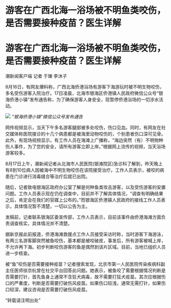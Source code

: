 # 游客在广西北海一浴场被不明鱼类咬伤，是否需要接种疫苗？医生详解

# 游客在广西北海一浴场被不明鱼类咬伤，是否需要接种疫苗？医生详解

潮新闻客户端 记者 于瓅 李沐子

8月16日，有网友爆料称，广西北海侨港浴场有游客下海游玩时被不明生物咬伤，多名受伤游客入院治疗。17日凌晨，北海市银海区侨港镇人民政府微信公众号“银海侨港小镇”发布通告称，为了确保游客人身安全，现暂停侨港浴场的一切涉水活动。

![](https://inews.gtimg.com/om_bt/ObPUY7Vr1DVT6rU6S8_qIrceKL5DtESxUC7ApSPqyQQWAAA/1000)
_“银海侨港小镇”微信公众号发布通告_

网传视频显示，当天下午多名游客腿部被多处咬伤，伤口见血。同时，有网友在社交媒体称医院接诊的十几个病患都是被海里动物咬伤的，个别患者伤口深可见骨。此外，有现场视频显示，有工作人员在海滩上广播称，“海边突然（有）不明物种伤人事件，为了您的安全，请所有游客立即上岸。”根据网上流传的视频，当天浴场游客较多。

8月17日上午，潮新闻记者从北海市人民医院(银滩院区)急诊科了解到，昨天晚上有8到10位病人因被海中不明生物咬伤在该院接受治疗。工作人员表示，被咬的病患在门诊进行消毒缝合等治疗后就已出院。

随后，记者致电银海区政府办公室了解是何种鱼类攻击游客，以及受伤游客的安置问题。工作人员表示现在仍在调查中，目前并不了解具体情况，“调查有明确结果之后，肯定会在我们的官媒上公布的。”而银海区侨港镇人民政府的接线工作人员表示，具体情况暂不清楚，一切以公告为主。

发稿前，记者联系银海区委宣传部，工作人员表示，目前该事件由侨港海滩方面负责调查核实，具体情况并不清楚。

据新京报此前报道，侨港海滩救援点工作人员接受采访时称，当时游客下海游泳，有两三名游客脚突然被鱼咬伤，基本都是被咬破皮，事发后，所有游客被喊上岸，不允许再下海。初步判断咬伤游客的鱼是偶然到该片区域。目前，当地已组织人员进一步核查。

被“鱼”咬伤是否需要接种疫苗？记者搜索发现，北京市第一人民医院传染疾病科副主任医师徐京杭曾在社交平台回答此问题。她表示，被鱼咬了需要根据情况判断是否需要打针，首先鱼身上通常不含狂犬病毒，故不需要打狂犬疫苗。其次应根据伤口的严重度，判断是否需要打破伤风疫苗。如果伤口较浅，通常无需打针，如果伤口较深，建议咨询是否需要打破伤风疫苗。

“转载请注明出处”

